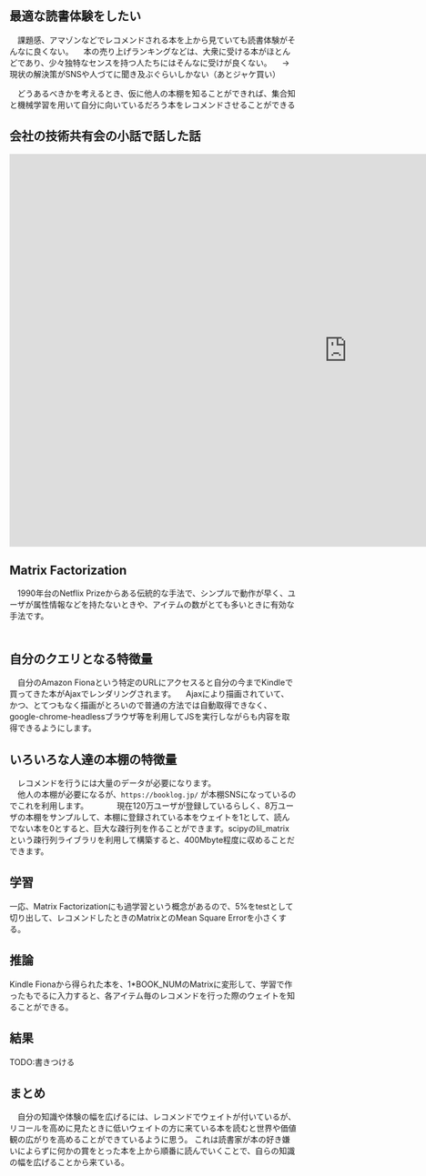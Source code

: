 ## 最適な読書体験をしたい
　課題感、アマゾンなどでレコメンドされる本を上から見ていても読書体験がそんなに良くない。
　本の売り上げランキングなどは、大衆に受ける本がほとんどであり、少々独特なセンスを持つ人たちにはそんなに受けが良くない。
　-> 現状の解決策がSNSや人づてに聞き及ぶぐらいしかない（あとジャケ買い）
 
　どうあるべきかを考えるとき、仮に他人の本棚を知ることができれば、集合知と機械学習を用いて自分に向いているだろう本をレコメンドさせることができる

## 会社の技術共有会の小話で話した話

<div>
<iframe src="https://onedrive.live.com/embed?cid=ECE5548EEB0F5802&amp;resid=ECE5548EEB0F5802%21115549&amp;authkey=ALWlrWJS0n3WgPM&amp;em=2&amp;wdAr=1.7777777777777777" width="1186px" height="691px" frameborder="0">これは、<a target="_blank" href="https://office.com/webapps">Office Online</a> の機能を利用した、<a target="_blank" href="https://office.com">Microsoft Office</a> の埋め込み型のプレゼンテーションです。</iframe>
</div>

## Matrix Factorization
　1990年台のNetflix Prizeからある伝統的な手法で、シンプルで動作が早く、ユーザが属性情報などを持たないときや、アイテムの数がとても多いときに有効な手法です。  
　
## 自分のクエリとなる特徴量
　自分のAmazon Fionaという特定のURLにアクセスると自分の今までKindleで買ってきた本がAjaxでレンダリングされます。 
　Ajaxにより描画されていて、かつ、とてつもなく描画がとろいので普通の方法では自動取得できなく、google-chrome-headlessブラウザ等を利用してJSを実行しながらも内容を取得できるようにします。  

## いろいろな人達の本棚の特徴量
　レコメンドを行うには大量のデータが必要になります。   
　他人の本棚が必要になるが、`https://booklog.jp/` が本棚SNSになっているのでこれを利用します。   　　 
　現在120万ユーザが登録しているらしく、8万ユーザの本棚をサンプルして、本棚に登録されている本をウェイトを1として、読んでない本を0とすると、巨大な疎行列を作ることができます。scipyのlil_matrixという疎行列ライブラリを利用して構築すると、400Mbyte程度に収めることだできます。  

## 学習
一応、Matrix Factorizationにも過学習という概念があるので、5%をtestとして切り出して、レコメンドしたときのMatrixとのMean Square Errorを小さくする。

## 推論
 Kindle Fionaから得られた本を、1*BOOK_NUMのMatrixに変形して、学習で作ったもでるに入力すると、各アイテム毎のレコメンドを行った際のウェイトを知ることができる。  

## 結果
 TODO:書きつける
 
## まとめ
　自分の知識や体験の幅を広げるには、レコメンドでウェイトが付いているが、リコールを高めに見たときに低いウェイトの方に来ている本を読むと世界や価値観の広がりを高めることができているように思う。
これは読書家が本の好き嫌いによらずに何かの賞をとった本を上から順番に読んでいくことで、自らの知識の幅を広げることから来ている。 
